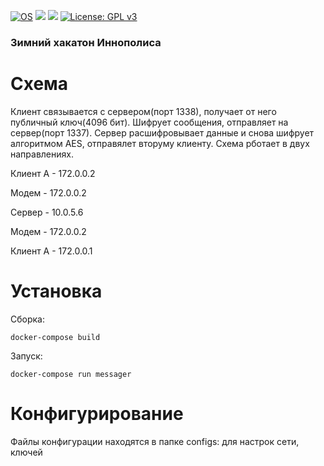 [![OS](https://img.shields.io/badge/platform-linux-blue.svg)](https://www.kernel.org/)
[![](https://img.shields.io/badge/python-3.6+-blue.svg)](https://www.python.org/download/releases/3.6.0/)
![](https://img.shields.io/docker/automated/vladius25/serverside.svg?colorB=brightgreen)
[![License: GPL v3](https://img.shields.io/badge/License-GPLv3-blue.svg)](https://www.gnu.org/licenses/gpl-3.0)

### Зимний хакатон Иннополиса
# Схема
Клиент связывается с сервером(порт 1338), получает от него публичный
ключ(4096 бит). Шифрует сообщения, отправляет на сервер(порт
1337). Сервер расшифровывает данные и снова шифрует алгоритмом AES,
отправялет вторуму клиенту. Схема рботает в двух  направлениях.

Клиент А - 172.0.0.2

Модем - 172.0.0.2

Сервер - 10.0.5.6

Модем - 172.0.0.2

Клиент А - 172.0.0.1

# Установка
Сборка:

`docker-compose build`

Запуск:

`docker-compose run messager`

# Конфигурирование
Файлы конфигурации находятся в папке configs: для настрок сети, ключей
